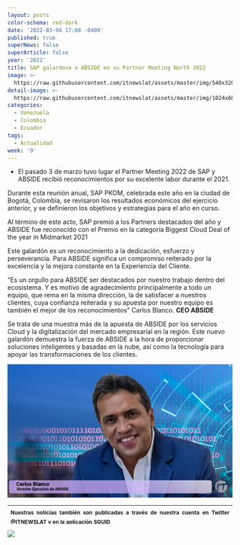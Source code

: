 ```yaml
---
layout: posts
color-schema: red-dark
date: '2022-03-04 17:08 -0400'
published: true
superNews: false
superArticle: false
year: '2022'
title: SAP galardona a ABSIDE en su Partner Meeting North 2022
image: >-
  https://raw.githubusercontent.com/itnewslat/assets/master/img/540x320/Carlos-Blanco-P.jpg
detail-image: >-
  https://raw.githubusercontent.com/itnewslat/assets/master/img/1024x680/Carlos-Blanco-G.jpg
categories:
  - Venezuela
  - Colombia
  - Ecuador
tags:
  - Actualidad
week: '9'
---
```

- El pasado 3 de marzo tuvo lugar el Partner Meeting 2022 de SAP y ABSIDE recibió reconocimientos por su excelente labor durante el 2021.

Durante esta reunión anual, SAP PKOM, celebrada este año en la ciudad de Bogotá, Colombia, se revisaron los resultados económicos del ejercicio anterior, y se definieron los objetivos y estrategias para el año en curso.

Al término de este acto, SAP premió a los Partners destacados del año y ABSIDE fue reconocido con el Premio en la categoría Biggest Cloud Deal of the year in Midmarket 2021

Este galardón es un reconocimiento a la dedicación, esfuerzo y perseverancia. Para ABSIDE significa un compromiso reiterado por la excelencia y la mejora constante en la Experiencia del Cliente.

“Es un orgullo para ABSIDE ser destacados por nuestro trabajo dentro del ecosistema. Y es motivo de agradecimiento principalmente a todo un equipo, que rema en la misma dirección, la de satisfacer a nuestros clientes, cuya confianza reiterada y su apuesta por nuestro equipo es también el mejor de los reconocimientos” Carlos Blanco. **CEO ABSIDE**

Se trata de una muestra más de la apuesta de ABSIDE por los servicios Cloud y la digitalización del mercado empresarial en la región. Este nuevo galardón demuestra la fuerza de ABSIDE a la hora de proporcionar soluciones inteligentes y basadas en la nube, así como la tecnología para apoyar las transformaciones de los clientes.

![](https://raw.githubusercontent.com/itnewslat/assets/master/img/540x320/Carlos-Blanco-P.jpg)

<table style="height: 42px;" width="569">
<tbody>
<tr>
<td style="text-align: justify;"><sub><strong>Nuestras noticias también son publicadas a través de nuestra cuenta en Twitter <a href="https://twitter.com/itnewslat?lang=es">@ITNEWSLAT</a> y en la aplicación <a href="https://squidapp.co/en/">SQUID</a></strong></sub></td>
</tr>
</tbody>
</table>

<img src="https://tracker.metricool.com/c3po.jpg?hash=56f88a41e39ab42c063cc51676587a04"/>
